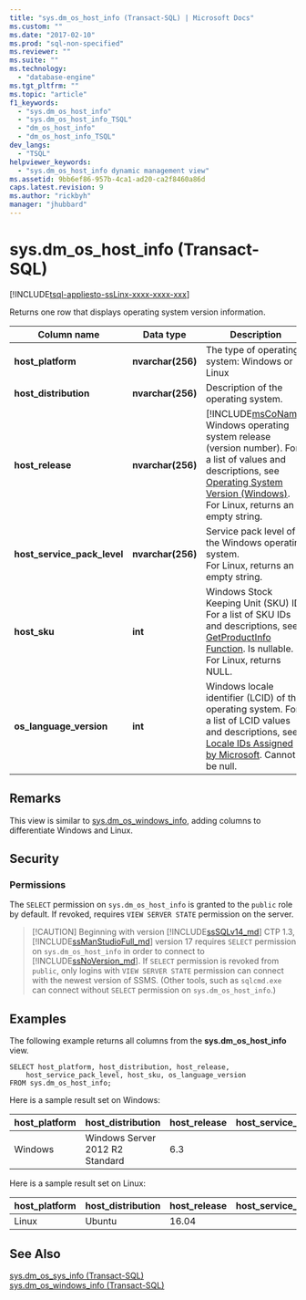 ```yaml
---
title: "sys.dm_os_host_info (Transact-SQL) | Microsoft Docs"
ms.custom: ""
ms.date: "2017-02-10"
ms.prod: "sql-non-specified"
ms.reviewer: ""
ms.suite: ""
ms.technology: 
  - "database-engine"
ms.tgt_pltfrm: ""
ms.topic: "article"
f1_keywords: 
  - "sys.dm_os_host_info"
  - "sys.dm_os_host_info_TSQL"
  - "dm_os_host_info"
  - "dm_os_host_info_TSQL"
dev_langs: 
  - "TSQL"
helpviewer_keywords: 
  - "sys.dm_os_host_info dynamic management view"
ms.assetid: 9bb6ef86-957b-4ca1-ad20-ca2f8460a86d
caps.latest.revision: 9
ms.author: "rickbyh"
manager: "jhubbard"
---
```

# sys.dm_os_host_info (Transact-SQL)
[!INCLUDE[tsql-appliesto-ssLinx-xxxx-xxxx-xxx](../../relational-databases/system-dynamic-management-views/includes/tsql-appliesto-sslinx-xxxx-xxxx-xxx.md)]

  Returns one row that displays operating system version information.  
  
|Column name |Data type |Description |  
|-----------------|---------------|-----------------|  
|**host_platform** |**nvarchar(256)** |The type of operating system: Windows or Linux |
|**host_distribution** |**nvarchar(256)** |Description of the operating system. |
|**host_release**|**nvarchar(256)**|[!INCLUDE[msCoName](../../advanced-analytics/r-services/tutorials/includes/msconame-md.md)] Windows operating system release (version number). For a list of values and descriptions, see [Operating System Version (Windows)](http://msdn.microsoft.com/library/ms724832\(VS.85\).aspx). <br> For Linux, returns an empty string. |  
|**host_service_pack_level**|**nvarchar(256)**|Service pack level of the Windows operating system. <br> For Linux, returns an empty string. |  
|**host_sku**|**int**|Windows Stock Keeping Unit (SKU) ID. For a list of SKU IDs and descriptions, see [GetProductInfo Function](http://msdn.microsoft.com/library/ms724358.aspx). Is nullable. <br> For Linux, returns NULL. |  
|**os_language_version**|**int**|Windows locale identifier (LCID) of the operating system. For a list of LCID values and descriptions, see [Locale IDs Assigned by Microsoft](http://go.microsoft.com/fwlink/?LinkId=208080). Cannot be null.|  

## Remarks  
This view is similar to [sys.dm_os_windows_info](../../relational-databases/system-dynamic-management-views/sys.dm-os-windows-info-transact-sql.md), adding columns to differentiate Windows and Linux.
  
## Security  
  
### Permissions  
The `SELECT` permission on `sys.dm_os_host_info` is granted to the `public` role by default. If revoked, requires `VIEW SERVER STATE` permission on the server.   
 
>  [!CAUTION]
>  Beginning with version [!INCLUDE[ssSQLv14_md](../../advanced-analytics/r-services/includes/sssqlv14-md.md)] CTP 1.3, [!INCLUDE[ssManStudioFull_md](../../advanced-analytics/r-services/includes/ssmanstudiofull-md.md)] version 17 requires `SELECT` permission on `sys.dm_os_host_info` in order to connect to [!INCLUDE[ssNoVersion_md](../../advanced-analytics/r-services/includes/ssnoversion-md.md)]. If `SELECT` permission is revoked from `public`, only logins with `VIEW SERVER STATE` permission can connect with the newest version of SSMS. (Other tools, such as `sqlcmd.exe` can connect without `SELECT` permission on `sys.dm_os_host_info`.)

  
## Examples  
 The following example returns all columns from the **sys.dm_os_host_info** view.  
  
```  
SELECT host_platform, host_distribution, host_release, 
    host_service_pack_level, host_sku, os_language_version  
FROM sys.dm_os_host_info;  
```  

Here is a sample result set on Windows:
 
 |host_platform |host_distribution |host_release |host_service_pack_level |host_sku |os_language_version |
 |----- |----- |----- |----- |----- |----- |
 |Windows	|Windows Server 2012 R2 Standard	|6.3	|	|7	|1033 |  

Here is a sample result set on Linux:
 
 |host_platform |host_distribution |host_release |host_service_pack_level |host_sku |os_language_version |
 |----- |----- |----- |----- |----- |----- |
 |Linux	|Ubuntu	|16.04	|	|NULL	|1033 |  

  
## See Also  
 [sys.dm_os_sys_info &#40;Transact-SQL&#41;](../../relational-databases/system-dynamic-management-views/sys.dm-os-sys-info-transact-sql.md)   
 [sys.dm_os_windows_info (Transact-SQL)](../../relational-databases/system-dynamic-management-views/sys.dm-os-windows-info-transact-sql.md)  
 
